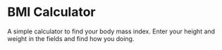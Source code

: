 # BMI Calculator

A simple calculator to find your body mass index.
Enter your height and weight in the fields and find how you doing.
